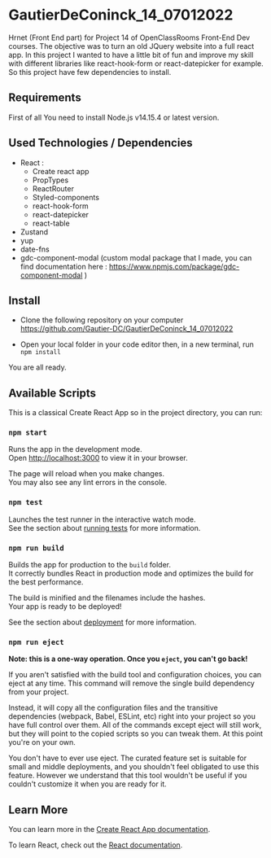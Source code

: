 # GautierDeConinck_14_07012022

Hrnet (Front End part) for Project 14 of OpenClassRooms Front-End Dev courses. The objective was to turn an old JQuery website into a full react app. In this project I wanted to have a little bit of fun and improve my skill with different libraries like react-hook-form or react-datepicker for example. So this project have few dependencies to install.

## Requirements

First of all You need to install Node.js v14.15.4 or latest version.

## Used Technologies / Dependencies

- React :
  - Create react app
  - PropTypes
  - ReactRouter
  - Styled-components
  - react-hook-form
  - react-datepicker
  - react-table
- Zustand
- yup
- date-fns
- gdc-component-modal (custom modal package that I made, you can find documentation here : https://www.npmjs.com/package/gdc-component-modal )

## Install

- Clone the following repository on your computer https://github.com/Gautier-DC/GautierDeConinck_14_07012022

- Open your local folder in your code editor then, in a new terminal, run `npm install`

You are all ready.

## Available Scripts

This is a classical Create React App so in the project directory, you can run:

### `npm start`

Runs the app in the development mode.\
Open [http://localhost:3000](http://localhost:3000) to view it in your browser.

The page will reload when you make changes.\
You may also see any lint errors in the console.

### `npm test`

Launches the test runner in the interactive watch mode.\
See the section about [running tests](https://facebook.github.io/create-react-app/docs/running-tests) for more information.

### `npm run build`

Builds the app for production to the `build` folder.\
It correctly bundles React in production mode and optimizes the build for the best performance.

The build is minified and the filenames include the hashes.\
Your app is ready to be deployed!

See the section about [deployment](https://facebook.github.io/create-react-app/docs/deployment) for more information.

### `npm run eject`

**Note: this is a one-way operation. Once you `eject`, you can't go back!**

If you aren't satisfied with the build tool and configuration choices, you can eject at any time. This command will remove the single build dependency from your project.

Instead, it will copy all the configuration files and the transitive dependencies (webpack, Babel, ESLint, etc) right into your project so you have full control over them. All of the commands except eject will still work, but they will point to the copied scripts so you can tweak them. At this point you're on your own.

You don't have to ever use eject. The curated feature set is suitable for small and middle deployments, and you shouldn't feel obligated to use this feature. However we understand that this tool wouldn't be useful if you couldn't customize it when you are ready for it.

## Learn More

You can learn more in the [Create React App documentation](https://facebook.github.io/create-react-app/docs/getting-started).

To learn React, check out the [React documentation](https://reactjs.org/).
